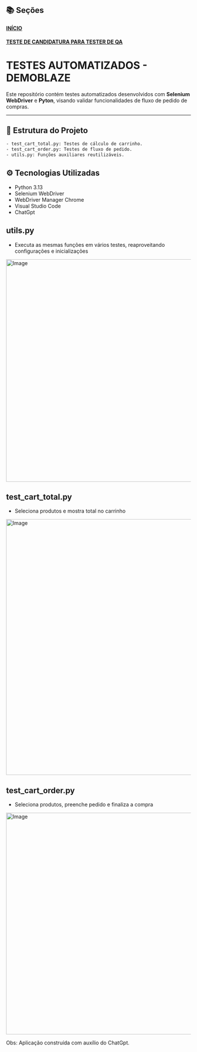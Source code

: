 ## 📚 Seções
<h4 align="left"><a href="https://github.com/caroolps/QA-AS2-Group">INÍCIO</a></h4>
<h4 align="left"><a href="https://github.com/caroolps/TESTER">TESTE DE CANDIDATURA PARA TESTER DE QA</a></h4>


# TESTES AUTOMATIZADOS - DEMOBLAZE

Este repositório contém testes automatizados desenvolvidos com **Selenium WebDriver** e **Pyton**, visando validar funcionalidades de fluxo de pedido de compras.

---

## 📁 Estrutura do Projeto

```bash
- test_cart_total.py: Testes de cálculo de carrinho.
- test_cart_order.py: Testes de fluxo de pedido.
- utils.py: Funções auxiliares reutilizáveis.
```

## ⚙️ Tecnologias Utilizadas
- Python 3.13
- Selenium WebDriver
- WebDriver Manager Chrome
- Visual Studio Code
- ChatGpt
  
## utils.py
- Executa as mesmas funções em vários testes, reaproveitando configurações e inicializações
<img width="607" alt="Image" src="https://github.com/user-attachments/assets/4e977c6e-513c-4605-821a-628cc79a1e68" />

## test_cart_total.py
- Seleciona produtos e mostra total no carrinho
<img width="698" alt="Image" src="https://github.com/user-attachments/assets/8942481c-aa2c-4c06-8036-255942745a6a" />

## test_cart_order.py
- Seleciona produtos, preenche pedido e finaliza a compra
<img width="605" alt="Image" src="https://github.com/user-attachments/assets/2026e3bc-930e-41af-bc8e-99f359b83c61" />

Obs: Aplicação construída com auxílio do ChatGpt.

